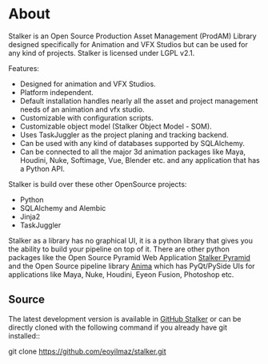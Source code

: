About
=====

Stalker is an Open Source Production Asset Management (ProdAM) Library designed 
specifically for Animation and VFX Studios but can be used for any kind of
projects. Stalker is licensed under LGPL v2.1.

Features:
 * Designed for animation and VFX Studios.
 * Platform independent.
 * Default installation handles nearly all the asset and project management 
   needs of an animation and vfx studio.
 * Customizable with configuration scripts.
 * Customizable object model (Stalker Object Model - SOM).
 * Uses TaskJuggler as the project planing and tracking backend.
 * Can be used with any kind of databases supported by SQLAlchemy.
 * Can be connected to all the major 3d animation packages like Maya, Houdini,
   Nuke, Softimage, Vue, Blender etc. and any application that has a Python
   API.

Stalker is build over these other OpenSource projects:
 * Python
 * SQLAlchemy and Alembic
 * Jinja2
 * TaskJuggler

Stalker as a library has no graphical UI, it is a python library that gives you
the ability to build your pipeline on top of it. There are other python
packages like the Open Source Pyramid Web Application
[Stalker Pyramid](https://code.google.com/p/stalker-pyramid) and the Open
Source pipeline library [Anima](https://github.com/eoyilmaz/anima)
which has PyQt/PySide UIs for applications like Maya, Nuke, Houdini, Eyeon
Fusion, Photoshop etc.

Source
------

The latest development version is available in [GitHub
Stalker](https://github.com/eoyilmaz/stalker) or can be directly cloned with
the following command if you already have git installed::

  git clone https://github.com/eoyilmaz/stalker.git
